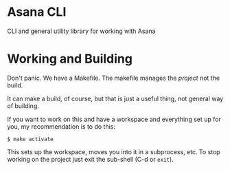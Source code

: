 # Asana CLI

CLI and general utility library for working with Asana

# Working and Building

Don't panic. We have a Makefile. The makefile manages the *project*
not the build.

It can make a build, of course, but that is just a useful thing, not
general way of building.

If you want to work on this and have a workspace and everything set up
for you, my recommendation is to do this:

    $ make activate
    
This sets up the workspace, moves you into it in a subprocess, etc. To
stop working on the project just exit the sub-shell (C-d or
<code>exit</code>). 

